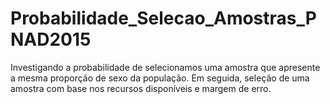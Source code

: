 # Probabilidade_Selecao_Amostras_PNAD2015
Investigando a probabilidade de selecionamos uma amostra que apresente a mesma proporção de sexo da população. Em seguida, seleção de uma amostra com base nos recursos disponíveis e margem de erro.

